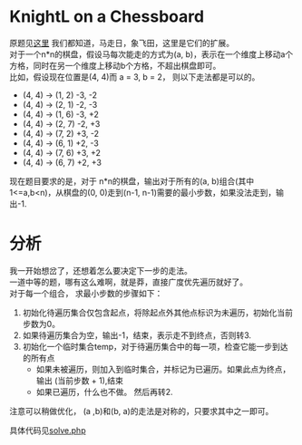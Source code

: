 # KnightL on a Chessboard
原题见[这里](https://www.hackerrank.com/challenges/knightl-on-chessboard/problem)
我们都知道，马走日，象飞田，这里是它们的扩展。  
对于一个n*n的棋盘，假设马每次能走的方式为(a, b)，表示在一个维度上移动a个方格，同时在另一个维度上移动b个方格，不超出棋盘即可。  
比如，假设现在位置是(4, 4)而 a = 3, b = 2， 则以下走法都是可以的。
* (4, 4) -> (1, 2)   -3, -2 
* (4, 4) -> (2, 1)   -2, -3
* (4, 4) -> (1, 6)   -3, +2
* (4, 4) -> (2, 7)   -2, +3
* (4, 4) -> (7, 2)   +3, -2
* (4, 4) -> (6, 1)   +2, -3
* (4, 4) -> (7, 6)   +3, +2
* (4, 4) -> (6, 7)   +2, +3

现在题目要求的是，对于 n*n的棋盘，输出对于所有的(a, b)组合(其中 1<=a,b<n)，从棋盘的(0, 0)走到(n-1, n-1)需要的最小步数，如果没法走到，输出-1.

# 分析
我一开始想岔了，还想着怎么要决定下一步的走法。  
一道中等的题，哪有这么难啊，就是莽，直接广度优先遍历就好了。  
对于每一个组合， 求最小步数的步骤如下：
1. 初始化待遍历集合仅包含起点，将除起点外其他点标识为未遍历，初始化当前步数为0。
2. 如果待遍历集合为空，输出-1，结束，表示走不到终点，否则转3.
3. 初始化一个临时集合temp，对于待遍历集合中的每一项，检查它能一步到达的所有点
    * 如果未被遍历，则加入到临时集合，并标记为已遍历。如果此点为终点，输出 (当前步数 + 1),结束
    * 如果已遍历，什么也不做。
   然后再转2.

注意可以稍做优化， (a ,b)和(b, a)的走法是对称的，只要求其中之一即可。

具体代码见[solve.php](./solve.php)